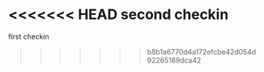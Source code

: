 <<<<<<< HEAD
   second checkin
=======
first checkin
>>>>>>> b8b1a6770d4a172efcbe42d054d92265189dca42
